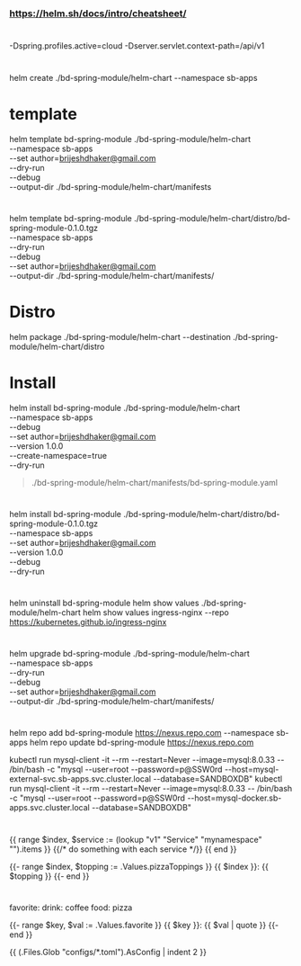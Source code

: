 #
### https://helm.sh/docs/intro/cheatsheet/
#
-Dspring.profiles.active=cloud
-Dserver.servlet.context-path=/api/v1

#
helm create ./bd-spring-module/helm-chart --namespace sb-apps

# template
helm template bd-spring-module ./bd-spring-module/helm-chart \
--namespace sb-apps \
--set author=brijeshdhaker@gmail.com \
--dry-run \
--debug \
--output-dir ./bd-spring-module/helm-chart/manifests

#
helm template bd-spring-module ./bd-spring-module/helm-chart/distro/bd-spring-module-0.1.0.tgz \
--namespace sb-apps \
--dry-run \
--debug \
--set author=brijeshdhaker@gmail.com \
--output-dir ./bd-spring-module/helm-chart/manifests/

# Distro
helm package ./bd-spring-module/helm-chart --destination ./bd-spring-module/helm-chart/distro

# Install
helm install bd-spring-module ./bd-spring-module/helm-chart \
--namespace sb-apps \
--debug \
--set author=brijeshdhaker@gmail.com \
--version 1.0.0 \
--create-namespace=true \
--dry-run 
> ./bd-spring-module/helm-chart/manifests/bd-spring-module.yaml

#
helm install bd-spring-module ./bd-spring-module/helm-chart/distro/bd-spring-module-0.1.0.tgz \
--namespace sb-apps \
--set author=brijeshdhaker@gmail.com \
--version 1.0.0 \
--debug \
--dry-run

#
helm uninstall bd-spring-module
helm show values ./bd-spring-module/helm-chart
helm show values ingress-nginx --repo https://kubernetes.github.io/ingress-nginx

#
helm upgrade bd-spring-module ./bd-spring-module/helm-chart \
--namespace sb-apps \
--dry-run \
--debug \
--set author=brijeshdhaker@gmail.com \
--output-dir ./bd-spring-module/helm-chart/manifests/

#
helm repo add bd-spring-module https://nexus.repo.com --namespace sb-apps 
helm repo update bd-spring-module https://nexus.repo.com


kubectl run mysql-client -it --rm --restart=Never --image=mysql:8.0.33 -- /bin/bash -c "mysql --user=root --password=p@SSW0rd --host=mysql-external-svc.sb-apps.svc.cluster.local --database=SANDBOXDB"
kubectl run mysql-client -it --rm --restart=Never --image=mysql:8.0.33 -- /bin/bash -c "mysql --user=root --password=p@SSW0rd --host=mysql-docker.sb-apps.svc.cluster.local --database=SANDBOXDB"

#
#
#
{{ range $index, $service := (lookup "v1" "Service" "mynamespace" "").items }}
    {{/* do something with each service */}}
{{ end }}

{{- range $index, $topping := .Values.pizzaToppings }}
    {{ $index }}: {{ $topping }}
{{- end }}

#
favorite:
    drink: coffee
    food: pizza

{{- range $key, $val := .Values.favorite }}
    {{ $key }}: {{ $val | quote }}
{{- end }}

{{ (.Files.Glob "configs/*.toml").AsConfig | indent 2 }}